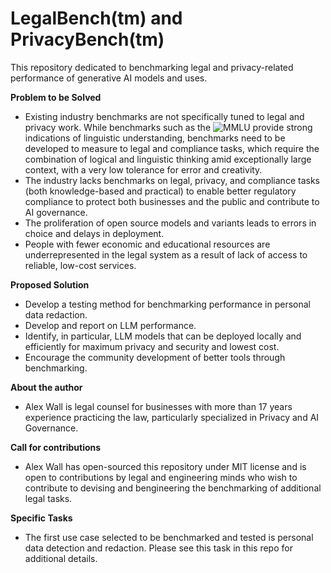 # LegalBench(tm) and PrivacyBench(tm)

This repository dedicated to benchmarking legal and privacy-related performance of generative AI models and uses.

**Problem to be Solved**

- Existing industry benchmarks are not specifically tuned to legal and privacy work.  While benchmarks such as the ![MMLU](https://en.wikipedia.org/wiki/MMLU) provide strong indications of linguistic understanding, benchmarks need to be developed to measure to legal and compliance tasks, which require the combination of logical and linguistic thinking amid exceptionally large context, with a very low tolerance for error and creativity.
- The industry lacks benchmarks on legal, privacy, and compliance tasks (both knowledge-based and practical) to enable better regulatory compliance to protect both businesses and the public and contribute to AI governance.
- The proliferation of open source models and variants leads to errors in choice and delays in deployment.
- People with fewer economic and educational resources are underrepresented in the legal system as a result of lack of access to reliable, low-cost services.

**Proposed Solution**

- Develop a testing method for benchmarking performance in personal data redaction.
- Develop and report on LLM performance.
- Identify, in particular, LLM models that can be deployed locally and efficiently for maximum privacy and security and lowest cost.
- Encourage the community development of better tools through benchmarking.

**About the author**

- Alex Wall is legal counsel for businesses with more than 17 years experience practicing the law, particularly specialized in Privacy and AI Governance.

**Call for contributions**

- Alex Wall has open-sourced this repository under MIT license and is open to contributions by legal and engineering minds who wish to contribute to devising and bengineering the benchmarking of additional legal tasks.

**Specific Tasks**

- The first use case selected to be benchmarked and tested is personal data detection and redaction.  Please see this task in this repo for additional details.

